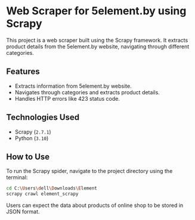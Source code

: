 # Web Scraper for 5element.by using Scrapy


This project is a web scraper built using the Scrapy framework. It extracts product details from the 5element.by website, navigating through different categories.

## Features

- Extracts information from 5element.by website.
- Navigates through categories and extracts product details.
- Handles HTTP errors like 423 status code.

## Technologies Used

- Scrapy (`2.7.1`)
- Python (`3.10`)

## How to Use


To run the Scrapy spider, navigate to the project directory using the terminal:

```bash
cd C:\Users\dell\Downloads\Element
scrapy crawl element_scrapy
``` 


Users can expect the data about products of online shop to be stored in JSON format.


